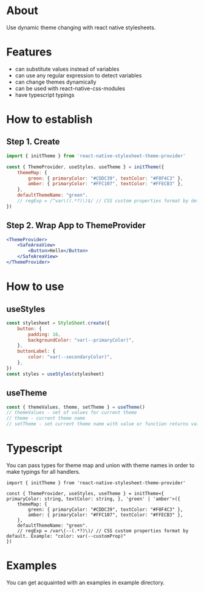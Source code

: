 # About

Use dynamic theme changing with react native stylesheets.

# Features

-   can substitute values instead of variables
-   can use any regular expression to detect variables
-   can change themes dynamically
-   can be used with react-native-css-modules
-   have typescript typings

# How to establish

## Step 1. Create

```jsx
import { initTheme } from 'react-native-stylesheet-theme-provider'

const { ThemeProvider, useStyles, useTheme } = initTheme({
    themeMap: {
		green: { primaryColor: "#CDDC39", textColor: "#F0F4C3" },
		amber: { primaryColor: "#FFC107", textColor: "#FFECB3" },
	},
    defaultThemeName: "green".
    // regExp = /^var\((.*?)\)$/ // CSS custom properties format by default. Example: "color: var(--customProp)"
})
```

## Step 2. Wrap App to ThemeProvider

```jsx
<ThemeProvider>
	<SafeAreaView>
		<Button>Hello</Button>
	</SafeAreaView>
</ThemeProvider>
```

# How to use

## useStyles

```jsx
const stylesheet = StyleSheet.create({
	button: {
		padding: 16,
		backgroundColor: "var(--primaryColor)",
	},
	buttonLabel: {
		color: "var(--secondaryColor)",
	},
})
const styles = useStyles(stylesheet)
```

## useTheme

```jsx
const { themeValues, theme, setTheme } = useTheme()
// themeValues - set of values for current theme
// theme - current theme name
// setTheme - set current theme name with value or function returns value
```

# Typescript

You can pass types for theme map and union with theme names in order to make typings for all handlers.

```tsx
import { initTheme } from 'react-native-stylesheet-theme-provider'

const { ThemeProvider, useStyles, useTheme } = initTheme<{ primaryColor: string, textColor: string, }, 'green' | 'amber'>({
    themeMap: {
		green: { primaryColor: "#CDDC39", textColor: "#F0F4C3" },
		amber: { primaryColor: "#FFC107", textColor: "#FFECB3" },
	},
    defaultThemeName: "green".
    // regExp = /var\(--(.*?)\)/ // CSS custom properties format by default. Example: "color: var(--customProp)"
})
```

# Examples

You can get acquainted with an examples in example directory.

